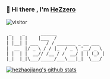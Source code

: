 ### 👋 Hi there , I'm [HeZzero](https://hezhaojiang.github.io/) 

![visitor](https://visitor-badge.glitch.me/badge?page_id=hezhaojiang.readme)

     _    _      ______                  
    | |  | |    |___  /                  
    | |__| | ___   / / _______ _ __ ___  
    |  __  |/ _ \ / / |_  / _ \ '__/ _ \ 
    | |  | |  __// /__ / /  __/ | | (_) |
    |_|  |_|\___/_____/___\___|_|  \___/ 

[![hezhaojiang's github stats](https://github-readme-stats.vercel.app/api?username=hezhaojiang&show_icons=true)](https://github.com/hezhaojiang/github-readme-stats)
<!--
**HeZhaoJiang/HeZhaoJiang** is a ✨ _special_ ✨ repository because its `README.md` (this file) appears on your GitHub profile.

Here are some ideas to get you started:

- 🔭 I'm currently working on ...
- 🌱 I'm currently learning ...
- 👯 I'm looking to collaborate on ...
- 🤔 I'm looking for help with ...
- 💬 Ask me about ...
- 📫 How to reach me: ...
- 😄 Pronouns: ...
- ⚡ Fun fact: ...
-->
